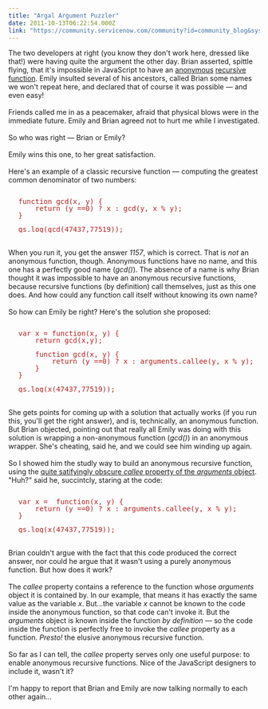 ```yaml
---
title: "Argal Argument Puzzler"
date: 2011-10-13T06:22:54.000Z
link: "https://community.servicenow.com/community?id=community_blog&sys_id=8e4d2229dbd0dbc01dcaf3231f9619cc"
---
```

<p><span class="asset-asset_lightbox-Small asset-align-right"><a href="/files/SlightlyLoony/arguing2.jpg" rel="lightbox"><img rel="lightbox" src="http://community.service-now.com/files/imagecache/Small/SlightlyLoony/arguing2.jpg" alt="" title="" class="imagecache imagecache-Small" /></a></span>The two developers at right (you know they don't work here, dressed like that!) were having quite the argument the other day. Brian asserted, spittle flying, that it's impossible in JavaScript to have an <a title=".wikipedia.org/wiki/Anonymous_function" href="http://en.wikipedia.org/wiki/Anonymous_function">anonymous</a> <a title=".wikipedia.org/wiki/Recursion_%28computer_science%29" href="http://en.wikipedia.org/wiki/Recursion_%28computer_science%29">recursive function</a>. Emily insulted several of his ancestors, called Brian some names we won't repeat here, and declared that of course it was possible — and even easy!<br /><br />Friends called me in as a peacemaker, afraid that physical blows were in the immediate future. Emily and Brian agreed not to hurt me while I investigated.<br /><br />So who was right — Brian or Emily?<br /><!--break--><br />Emily wins this one, to her great satisfaction.<br /><br />Here's an example of a classic recursive function — computing the greatest common denominator of two numbers:<br /><pre style="margin-left:20px;line-height:1;color:FireBrick;"><br />function gcd(x, y) {<br />    return (y ==0) ? x : gcd(y, x % y);<br />}<br /><br />gs.log(gcd(47437,77519));<br /></pre><br />When you run it, you get the answer <i>1157</i>, which is correct. That is <i>not</i> an anonymous function, though. Anonymous functions have no name, and this one has a perfectly good name (<i>gcd()</i>). The absence of a name is why Brian thought it was impossible to have an anonymous recursive functions, because recursive functions (by definition) call themselves, just as this one does. And how could any function call itself without knowing its own name?<br /><br />So how can Emily be right? Here's the solution she proposed:<br /><pre style="margin-left:20px;line-height:1;color:FireBrick;"><br />var x = function(x, y) {<br />    return gcd(x,y);<br /><br />    function gcd(x, y) {<br />        return (y ==0) ? x : arguments.callee(y, x % y);<br />    }<br />}<br /><br />gs.log(x(47437,77519));<br /></pre><br />She gets points for coming up with a solution that actually works (if you run this, you'll get the right answer), and is, technically, an anonymous function. But Brian objected, pointing out that really all Emily was doing with this solution is wrapping a non-anonymous function (<i>gcd()</i>) in an anonymous wrapper. She's cheating, said he, and we could see him winding up again.<br /><br />So I showed him the studly way to build an anonymous recursive function, using the <a href="https://developer.mozilla.org/en/JavaScript/Reference/Functions_and_function_scope/arguments">quite satifyingly obscure <i>callee</i> property of the <i>arguments</i> object</a>. "Huh?" said he, succintcly, staring at the code:<br /><pre style="margin-left:20px;line-height:1;color:FireBrick;"><br />var x =  function(x, y) {<br />    return (y ==0) ? x : arguments.callee(y, x % y);<br />}<br /><br />gs.log(x(47437,77519));<br /></pre><br />Brian couldn't argue with the fact that this code produced the correct answer, nor could he argue that it wasn't using a purely anonymous function. But how does it work?<br /><br />The <i>callee</i> property contains a reference to the function whose <i>arguments</i> object it is contained by. In our example, that means it has exactly the same value as the variable <i>x</i>. But...the variable <i>x</i> cannot be known to the code inside the anonymous function, so that code can't invoke it. But the <i>arguments</i> object is known inside the function <i>by definition</i> — so the code inside the function is perfectly free to invoke the <i>callee</i> property as a function. <i>Presto!</i> the elusive anonymous recursive function.<br /><br />So far as I can tell, the <i>callee</i> property serves only one useful purpose: to enable anonymous recursive functions. Nice of the JavaScript designers to include it, wasn't it?<br /><br />I'm happy to report that Brian and Emily are now talking normally to each other again...</p>